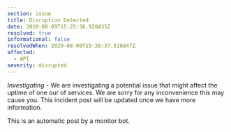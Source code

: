 ```yaml
---
section: issue
title: Disruption Detected
date: 2020-08-09T15:25:36.928435Z
resolved: true
informational: false
resolvedWhen: 2020-08-09T15:26:37.516847Z
affected:
  - API
severity: disrupted
---
```

*Investigating* - We are investigating a potential issue that might affect the uptime of one our of services. We are sorry for any inconvenience this may cause you. This incident post will be updated once we have more information.

This is an automatic post by a monitor bot.
        